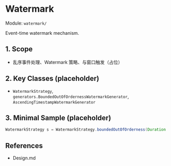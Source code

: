 # Watermark

Module: `watermark/`

Event-time watermark mechanism.

## 1. Scope
- 乱序事件处理、Watermark 策略、与窗口触发（占位）

## 2. Key Classes (placeholder)
- `WatermarkStrategy`, `generators.BoundedOutOfOrdernessWatermarkGenerator`, `AscendingTimestampWatermarkGenerator`

## 3. Minimal Sample (placeholder)
```java
WatermarkStrategy s = WatermarkStrategy.boundedOutOfOrderness(Duration.ofSeconds(5));
```

## References
- Design.md
